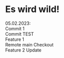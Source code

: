 # Es wird wild!

05.02.2023: <br>
Commit 1 <br>
Commit TEST <br>
Feature 1 <br>
Remote main Checkout <br>
Feature 2 Update <br>